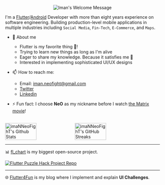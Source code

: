 
<p align="center">
		<img alt="Iman's Welcome Message"
			 src="https://readme-typing-svg.herokuapp.com?size=30&background=45E5FF00&center=true&vCenter=true&lines=%F0%9F%91%8B%F0%9F%8F%BC+Hi+there!+I'm+Iman">
  <br />
</p>

I'm a [Flutter](https://flutter.dev)/[Android](https://www.android.com) Developer with more than eight years experience on software engineering. Building production-level mobile applications in multiple industries including `Social Media`, `Fin-Tech`, `E-Commerce`, and `Maps`.

* 🤗 About me
    - Flutter is my favorite thing 💙!
    - Trying to learn new things as long as I'm alive
    - Eager to share my knowledge. Because it satisfies me 🥳
    - Interested in implementing sophisticated UI/UX designs
    

* 📫 How to reach me:
    * Email: iman.neofight@gmail.com
    * [Twitter](https://twitter.com/imaN_Khoshabi)
    * [Linkedin](https://www.linkedin.com/in/iman-khoshabi-7782a9114)

* ⚡ Fun fact: I choose **NeO** as my nickname before I watch [the Matrix movie](https://en.wikipedia.org/wiki/The_Matrix_(franchise))!
  
<br />
<div style="display: flex; align-items: center;">
<img width="45%" src="https://github-readme-stats.vercel.app/api?username=imaNNeoFighT&show_icons=true&count_private=true&hide_title=false&theme=dracula" alt="imaNNeoFighT's Github Stats" />

<img width="45%" src="https://github-readme-streak-stats.herokuapp.com?user=imaNNeoFighT&theme=dracula&date_format=M%20j%5B%2C%20Y%5D" alt="imaNNeoFighT's GitHub Streaks" />
</div>

-------
📊 [fl_chart](https://pub.dev/packages/fl_chart) is my biggest open-source project.
<div>
  <a href="https://github.com/imaNNeoFighT/fl_chart">
  <img src="https://github-readme-stats.vercel.app/api/pin/?username=imaNNeoFighT&repo=fl_chart&theme=dracula" alt="Flutter Puzzle Hack Project Repo" />
  </a>
</div>

-------

🌐 [Flutter4Fun](http://flutter4fun.com) is my blog where I implement and explain **UI Challenges**.
